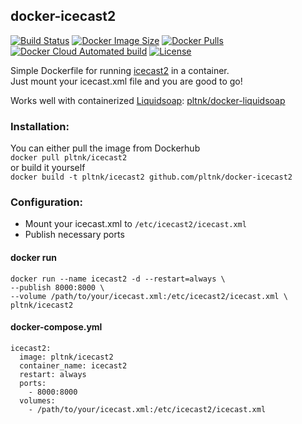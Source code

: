 ## docker-icecast2

[![Build Status](https://img.shields.io/github/workflow/status/pltnk/docker-icecast2/Build%20and%20publish%20Docker%20image)](https://github.com/pltnk/docker-icecast2/actions/workflows/docker-publish.yml)
[![Docker Image Size](https://img.shields.io/docker/image-size/pltnk/icecast2/latest)](https://hub.docker.com/r/pltnk/icecast2)
[![Docker Pulls](https://img.shields.io/docker/pulls/pltnk/icecast2)](https://hub.docker.com/r/pltnk/icecast2)
[![Docker Cloud Automated build](https://img.shields.io/docker/cloud/automated/pltnk/icecast2)](https://hub.docker.com/r/pltnk/icecast2)
[![License](https://img.shields.io/github/license/pltnk/docker-icecast2)](https://github.com/pltnk/docker-icecast2/blob/master/LICENSE)

Simple Dockerfile for running [icecast2](https://icecast.org/) in a container. \
Just mount your icecast.xml file and you are good to go!

Works well with containerized [Liquidsoap](https://www.liquidsoap.info/): [pltnk/docker-liquidsoap](https://github.com/pltnk/docker-liquidsoap)

### Installation:
You can either pull the image from Dockerhub \
`docker pull pltnk/icecast2` \
or build it yourself \
`docker build -t pltnk/icecast2 github.com/pltnk/docker-icecast2`

### Configuration:
- Mount your icecast.xml to `/etc/icecast2/icecast.xml`
- Publish necessary ports

#### docker run
```
docker run --name icecast2 -d --restart=always \
--publish 8000:8000 \
--volume /path/to/your/icecast.xml:/etc/icecast2/icecast.xml \
pltnk/icecast2
```
#### docker-compose.yml
```
icecast2:
  image: pltnk/icecast2
  container_name: icecast2
  restart: always
  ports:
    - 8000:8000
  volumes:
    - /path/to/your/icecast.xml:/etc/icecast2/icecast.xml
```
